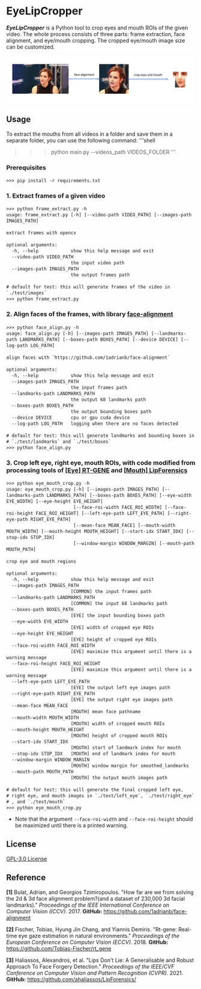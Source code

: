 # EyeLipCropper

***EyeLipCropper*** is a Python tool to crop eyes and mouth ROIs of the given video. The whole process consists of three parts: frame extraction, face alignment, and eye/mouth cropping. The cropped eye/mouth image size can be customized.

![vis](vis.png)

## Usage

To extract the mouths from all videos in a folder and save them in a separate folder, you can use the following command:
'''shell
>>> python main.py --videos_path VIDEOS_FOLDER
'''

### Prerequisites

```shell
>>> pip install -r requirements.txt
```

### 1. Extract frames of a given video

```shell
>>> python frame_extract.py -h
usage: frame_extract.py [-h] [--video-path VIDEO_PATH] [--images-path IMAGES_PATH]

extract frames with opencv

optional arguments:
  -h, --help            show this help message and exit
  --video-path VIDEO_PATH
                        the input video path
  --images-path IMAGES_PATH
                        the output frames path
 
# default for test: this will generate frames of the video in `./test/images`
>>> python frame_extract.py
```

### 2. Align faces of the frames, with library [face-alignment](https://github.com/1adrianb/face-alignment)

```shell
>>> python face_align.py -h
usage: face_align.py [-h] [--images-path IMAGES_PATH] [--landmarks-path LANDMARKS_PATH] [--boxes-path BOXES_PATH] [--device DEVICE] [--log-path LOG_PATH]

align faces with `https://github.com/1adrianb/face-alignment`

optional arguments:
  -h, --help            show this help message and exit
  --images-path IMAGES_PATH
                        the input frames path
  --landmarks-path LANDMARKS_PATH
                        the output 68 landmarks path
  --boxes-path BOXES_PATH
                        the output bounding boxes path
  --device DEVICE       cpu or gpu cuda device
  --log-path LOG_PATH   logging when there are no faces detected
  
# default for test: this will generate landmarks and bounding boxes in
# `./test/landmarks` and `./test/boxes`
>>> python face_align.py
```

### 3. Crop left eye, right eye, mouth ROIs, with code modified from processing tools of [[Eye] RT-GENE](https://github.com/Tobias-Fischer/rt_gene/tree/master/rt_gene/src/rt_gene) and [[Mouth] LipForensics](https://github.com/ahaliassos/LipForensics/tree/main/preprocessing)

```shell
>>> python eye_mouth_crop.py -h
usage: eye_mouth_crop.py [-h] [--images-path IMAGES_PATH] [--landmarks-path LANDMARKS_PATH] [--boxes-path BOXES_PATH] [--eye-width EYE_WIDTH] [--eye-height EYE_HEIGHT]
                         [--face-roi-width FACE_ROI_WIDTH] [--face-roi-height FACE_ROI_HEIGHT] [--left-eye-path LEFT_EYE_PATH] [--right-eye-path RIGHT_EYE_PATH]
                         [--mean-face MEAN_FACE] [--mouth-width MOUTH_WIDTH] [--mouth-height MOUTH_HEIGHT] [--start-idx START_IDX] [--stop-idx STOP_IDX]
                         [--window-margin WINDOW_MARGIN] [--mouth-path MOUTH_PATH]

crop eye and mouth regions

optional arguments:
  -h, --help            show this help message and exit
  --images-path IMAGES_PATH
                        [COMMON] the input frames path
  --landmarks-path LANDMARKS_PATH
                        [COMMON] the input 68 landmarks path
  --boxes-path BOXES_PATH
                        [EYE] the input bounding boxes path
  --eye-width EYE_WIDTH
                        [EYE] width of cropped eye ROIs
  --eye-height EYE_HEIGHT
                        [EYE] height of cropped eye ROIs
  --face-roi-width FACE_ROI_WIDTH
                        [EYE] maximize this argument until there is a warning message
  --face-roi-height FACE_ROI_HEIGHT
                        [EYE] maximize this argument until there is a warning message
  --left-eye-path LEFT_EYE_PATH
                        [EYE] the output left eye images path
  --right-eye-path RIGHT_EYE_PATH
                        [EYE] the output right eye images path
  --mean-face MEAN_FACE
                        [MOUTH] mean face pathname
  --mouth-width MOUTH_WIDTH
                        [MOUTH] width of cropped mouth ROIs
  --mouth-height MOUTH_HEIGHT
                        [MOUTH] height of cropped mouth ROIs
  --start-idx START_IDX
                        [MOUTH] start of landmark index for mouth
  --stop-idx STOP_IDX   [MOUTH] end of landmark index for mouth
  --window-margin WINDOW_MARGIN
                        [MOUTH] window margin for smoothed_landmarks
  --mouth-path MOUTH_PATH
                        [MOUTH] the output mouth images path

# default for test: this will generate the final cropped left eye,
# right eye, and mouth images in `./test/left_eye`, `./test/right_eye`
# , and `./test/mouth`
>>> python eye_mouth_crop.py
```

* Note that the argument `--face-roi-width` and `--face-roi-height` should be maximized until there is a printed warning.

## License

 [ GPL-3.0 License](https://github.com/zhliuworks/EyeLipCropper/blob/master/LICENSE)

## Reference

**[1]** Bulat, Adrian, and Georgios Tzimiropoulos. "How far are we from solving the 2d & 3d face alignment problem?(and a dataset of 230,000 3d facial landmarks)." *Proceedings of the IEEE International Conference on Computer Vision (ICCV)*. 2017. **GitHub:** https://github.com/1adrianb/face-alignment

**[2]** Fischer, Tobias, Hyung Jin Chang, and Yiannis Demiris. "Rt-gene: Real-time eye gaze estimation in natural environments." *Proceedings of the European Conference on Computer Vision (ECCV)*. 2018. **GitHub:** https://github.com/Tobias-Fischer/rt_gene

**[3]** Haliassos, Alexandros, et al. "Lips Don't Lie: A Generalisable and Robust Approach To Face Forgery Detection." *Proceedings of the IEEE/CVF Conference on Computer Vision and Pattern Recognition (CVPR)*. 2021. **GitHub:** https://github.com/ahaliassos/LipForensics/

